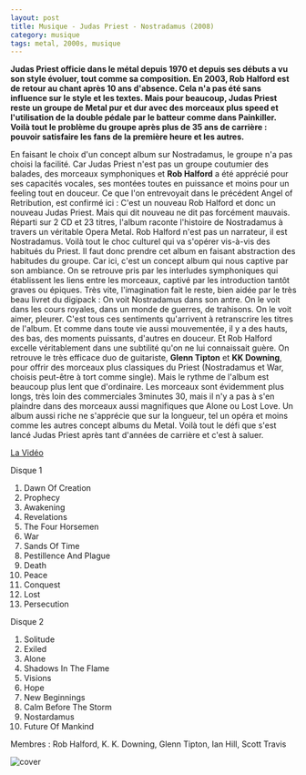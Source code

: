 ```yaml
---
layout: post
title: Musique - Judas Priest - Nostradamus (2008)
category: musique
tags: metal, 2000s, musique
---
```


**Judas Priest officie dans le métal depuis 1970 et depuis ses débuts a vu son style évoluer, tout comme sa composition. En 2003, Rob Halford est de retour au chant après 10 ans d'absence. Cela n'a pas été sans influence sur le style et les textes. Mais pour beaucoup, Judas Priest reste un groupe de Metal pur et dur avec des morceaux plus speed et l'utilisation de la double pédale par le batteur comme dans Painkiller. Voilà tout le problème du groupe après plus de 35 ans de carrière : pouvoir satisfaire les fans de la première heure et les autres.**


En faisant le choix d'un concept album sur Nostradamus, le groupe n'a pas choisi la facilité. Car Judas Priest n'est pas un groupe coutumier des balades, des morceaux symphoniques et **Rob Halford** a été apprécié pour ses capacités vocales, ses montées toutes en puissance et moins pour un feeling tout en douceur. Ce que l'on entrevoyait dans le précédent Angel of Retribution, est confirmé ici : C'est un nouveau Rob Halford et donc un nouveau Judas Priest. Mais qui dit nouveau ne dit pas forcément mauvais.
Réparti sur 2 CD et 23 titres, l'album raconte l'histoire de Nostradamus à travers un véritable Opera Metal. Rob Halford n'est pas un narrateur, il est Nostradamus. Voilà tout le choc culturel qui va s'opérer vis-à-vis des habitués du Priest. Il faut donc prendre cet album en faisant abstraction des habitudes du groupe. Car ici, c'est un concept album qui nous captive par son ambiance. On se retrouve pris par les interludes symphoniques qui établissent les liens entre les morceaux, captivé par les introduction tantôt graves ou épiques. Très vite, l'imagination fait le reste, bien aidée par le très beau livret du digipack : On voit Nostradamus dans son antre. On le voit dans les cours royales, dans un monde de guerres, de trahisons. On le voit aimer, pleurer. C'est tous ces sentiments qu'arrivent à retranscrire les titres de l'album. Et comme dans toute vie aussi mouvementée, il y a des hauts, des bas, des moments puissants, d'autres en douceur. Et Rob Halford excelle véritablement dans une subtilité qu'on ne lui connaissait guère.
On retrouve le très efficace duo de guitariste, **Glenn Tipton** et **KK Downing**, pour offrir des morceaux plus classiques du Priest (Nostradamus et War, choisis peut-être à tort comme single). Mais le rythme de l'album est beaucoup plus lent que d'ordinaire. Les morceaux sont évidemment plus longs, très loin des commerciales 3minutes 30, mais il n'y a pas à s'en plaindre dans des morceaux aussi magnifiques que Alone ou Lost Love.
Un album aussi riche ne s'apprécie que sur la longueur, tel un opéra et moins comme les autres concept albums du Metal. Voilà tout le défi que s'est lancé Judas Priest après tant d'années de carrière et c'est à saluer.

[La Vidéo](https://www.youtube.com/watch?v=qaFhMB6Hy9A)

Disque 1

1. Dawn Of Creation
2. Prophecy
3. Awakening
4. Revelations
5. The Four Horsemen
6. War
7. Sands Of Time
8. Pestillence And Plague
9. Death
10. Peace
11. Conquest
12. Lost
13. Persecution

Disque 2 

1. Solitude
2. Exiled
3. Alone
4. Shadows In The Flame
5. Visions
6. Hope
7. New Beginnings
8. Calm Before The Storm
9. Nostardamus
10. Future Of Mankind

Membres : Rob Halford, K. K. Downing, Glenn Tipton, Ian Hill, Scott Travis

![cover](http://cheziceman.files.wordpress.com/2010/09/judasnostradamus1.jpg)
